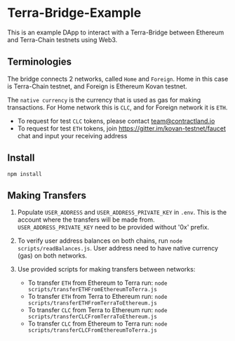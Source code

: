 # Terra-Bridge-Example
This is an example DApp to interact with a Terra-Bridge  between Ethereum and Terra-Chain testnets using Web3.

## Terminologies
The bridge connects 2 networks, called `Home` and `Foreign`. Home in this case is Terra-Chain testnet, and Foreign is Ethereum Kovan testnet.

The `native currency` is the currency that is used as gas for making transactions. For Home network this is `CLC`, and for Foreign network it is `ETH`.

- To request for test `CLC` tokens, please contact team@contractland.io
- To request for test `ETH` tokens, join https://gitter.im/kovan-testnet/faucet chat and input your receiving address

## Install
`npm install`

## Making Transfers

1. Populate `USER_ADDRESS` and `USER_ADDRESS_PRIVATE_KEY` in `.env`. This is the account where the transfers will be made from. `USER_ADDRESS_PRIVATE_KEY` need to be provided without '0x' prefix.
2. To verify user address balances on both chains, run `node scripts/readBalances.js`. User address need to have native currency (gas) on both networks.
3. Use provided scripts for making transfers between networks:

    - To transfer `ETH` from Ethereum to Terra run: `node scripts/transferETHFromEthereumToTerra.js`
    - To transfer `ETH` from Terra to Ethereum run: `node scripts/transferETHFromTerraToEthereum.js`
    - To transfer `CLC` from Terra to Ethereum run: `node scripts/transferCLCFromTerraToEthereum.js`
    - To transfer `CLC` from Ethereum to Terra run: `node scripts/transferCLCFromEthereumToTerra.js`

